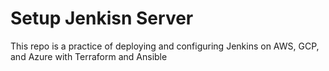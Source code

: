 # Setup Jenkisn Server

This repo is a practice of deploying and configuring Jenkins on AWS, GCP, and Azure with Terraform and Ansible

